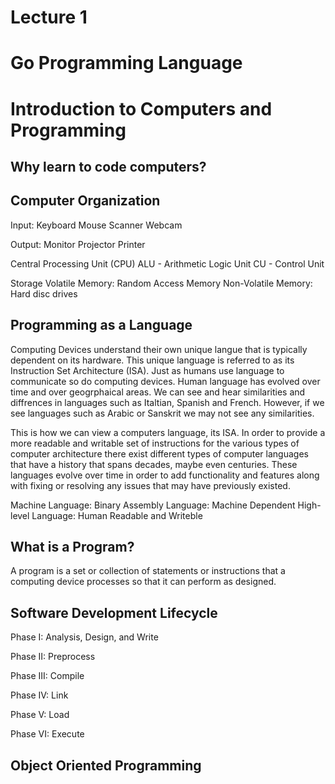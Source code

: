 # Lecture 1
# Go Programming Language

# Introduction to Computers and Programming

## Why learn to code computers?


## Computer Organization

Input: 
Keyboard Mouse Scanner Webcam

Output: 
Monitor Projector Printer

Central Processing Unit (CPU) 
ALU - Arithmetic Logic Unit
CU - Control Unit

Storage
Volatile Memory: Random Access Memory
Non-Volatile Memory: Hard disc drives 


## Programming as a Language
Computing Devices understand their own unique langue that is typically dependent
on its hardware. This unique language is referred to as its Instruction Set Architecture (ISA). Just as humans use language to communicate so do computing devices. Human language has evolved over time and over geogrphaical areas. We can see and hear similarities and diffrences in languages such as Italtian, Spanish and French. However, if we see languages such as Arabic or Sanskrit we may not see any similarities. 

This is how we can view a computers language, its ISA. In order to provide a more readable and writable set of instructions for the various types of computer architecture there exist different types of computer languages that have a history that spans decades, maybe even centuries. These languages evolve over time in order to add functionality and features along with fixing or resolving any issues that may have previously existed. 

Machine Language: Binary
Assembly Language: Machine Dependent
High-level Language: Human Readable and Writeble


## What is a Program?
A program is a set or collection of statements or instructions that a computing device processes so that it can perform as designed. 




## Software Development Lifecycle

Phase I: 
Analysis, Design, and Write

Phase II: 
Preprocess

Phase III: 
Compile

Phase IV: 
Link

Phase V: 
Load

Phase VI: 
Execute


## Object Oriented Programming
